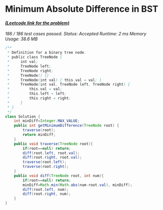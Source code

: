 # **Minimum Absolute Difference in BST**

#### [_(Leetcode link for the problem)_](https://leetcode.com/problems/minimum-absolute-difference-in-bst/)

_186 / 186 test cases passed.
Status: Accepted
Runtime: 2 ms
Memory Usage: 38.6 MB_

```java
/**
 * Definition for a binary tree node.
 * public class TreeNode {
 *     int val;
 *     TreeNode left;
 *     TreeNode right;
 *     TreeNode() {}
 *     TreeNode(int val) { this.val = val; }
 *     TreeNode(int val, TreeNode left, TreeNode right) {
 *         this.val = val;
 *         this.left = left;
 *         this.right = right;
 *     }
 * }
 */
class Solution {
    int minDiff=Integer.MAX_VALUE;
    public int getMinimumDifference(TreeNode root) {
        traverse(root);
        return minDiff;
    }
    public void traverse(TreeNode root){
        if(root==null) return;
        diff(root.left, root.val);
        diff(root.right, root.val);
        traverse(root.left);
        traverse(root.right);
    }
    public void diff(TreeNode root, int num){
        if(root==null) return;
        minDiff=Math.min(Math.abs(num-root.val), minDiff);
        diff(root.left, num);
        diff(root.right, num);
    }
}
```
